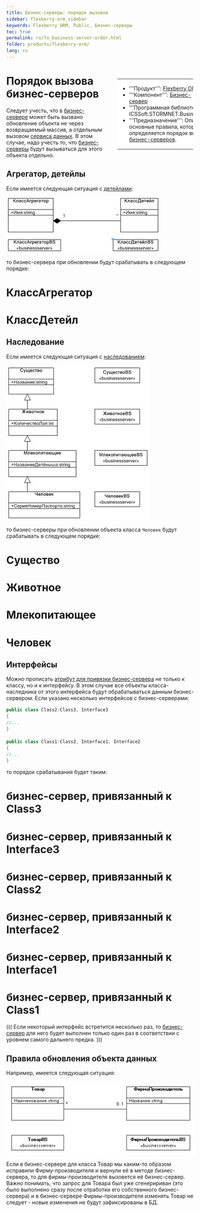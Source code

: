 ```yaml
---
title: Бизнес-серверы: порядок вызовов
sidebar: flexberry-orm_sidebar
keywords: Flexberry ORM, Public, Бизнес-серверы
toc: true
permalink: ru/fo_business-server-order.html
folder: products/flexberry-orm/
lang: ru
---
```


<div style="margin:5px; padding-left:28px; float:right; width:40%; outline:1px solid white;"> <br> <table border="0" width="100%" bgcolor="#6495ED"> <tbody><tr><td bgcolor="#FFFFFF"> 

* '''Продукт''': [Flexberry ORM](flexberry-o-r-m.html)
* '''Компонент''': [Бизнес-сервер](business-logic.html)
* '''Программная библиотека''': ICSSoft.STORMNET.Business.dll
* '''Предназначение''': Описаны основные правила, которым определяется порядок вызова [бизнес-серверов](business--servers--wrapper--business--facade.html).
</td>
</tr></tbody></table></a>
</div>

# Порядок вызова бизнес-серверов
Следует учесть, что в [бизнес-сервере](business--servers--wrapper--business--facade.html) может быть вызвано обновление объекта не через возвращаемый массив, а отдельным вызовом [сервиса данных](data-service.html). В этом случае, надо учесть то, что [бизнес-серверы](business--servers--wrapper--business--facade.html) будут вызываться для этого объекта отдельно.

## Агрегатор, детейлы
Если имеется следующая ситуация c [детейлами](detail-associations-and-their-properties.html):

![](/images/pages/img/page/Business-Servers-Wrapper-Business-Facade/AgregatorDetailAtBS.png)

то бизнес-сервера при обновлении будут срабатывать в следующем порядке:
# КлассАгрегатор
# КлассДетейл

## Наследование
Если имеется следующая ситуация с [наследованием](inheritance.html):

![](/images/pages/img/page/Business-Servers-Wrapper-Business-Facade/BSHierarchy.JPG)

то бизнес-серверы при обновлении объекта класса `Человек` будут срабатывать в следующем порядке: 
# Существо
# Животное
# Млекопитающее
# Человек

## Интерфейсы
Можно прописать [атрибут для привязки бизнес-сервера](otrabotka-polzovatelskih-operacii-v-processe-raboty-servisa-dannyh-integraciya-s-biznes-serverom.html) не только к классу, но и к интерфейсу. В этом случае все объекты класса-наследника от этого интерфейса будут обрабатываться данным бизнес-сервером. Если указано несколько интерфейсов с бизнес-серверами: 
```cs
public class Class2:Class3, Interface3
{
//...
}

public class Class1:Class2, Interface1, Interface2
{
//...
}
```

то порядок срабатывания будет таким: 

# бизнес-сервер, привязанный к Class3
# бизнес-сервер, привязанный к Interface3
# бизнес-сервер, привязанный к Class2
# бизнес-сервер, привязанный к Interface2
# бизнес-сервер, привязанный к Interface1
# бизнес-сервер, привязанный к Class1

(((
<msg type=note>Если некоторый интерфейс встретится несколько раз, то [бизнес-сервер](business--servers--wrapper--business--facade.html) для него будет выполнен только один раз в соответствии с уровнем самого дальнего предка.</msg>
)))

## Правила обновления объекта данных
Например, имеется следующая ситуация:

![](/images/pages/img/page/Business-Servers-Wrapper-Business-Facade/BusinesServerMasters.GIF)

Если в бизнес-сервере для класса Товар мы каким-то образом исправили Фирму-производителя и вернули её в методе бизнес-сервера, то для фирмы-производителя вызовется её бизнес-сервер. Важно понимать, что запрос для Товара был уже сгенеририван (это было выполнено сразу после отработки его собственного бизнес-сервера) и в бизнес-сервере Фирмы-производителя изменять Товар не следует - новые изменения не будут зафиксированы в БД.
